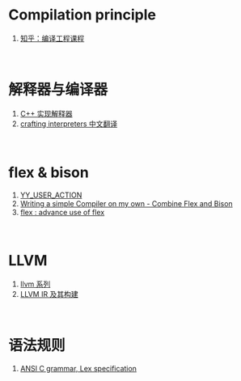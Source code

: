 # Compilation principle
1. [知乎：编译工程课程](https://www.zhihu.com/column/c_1081509964404543488)

<br>

# 解释器与编译器
1. [C++ 实现解释器](http://lesliezhu.com/archive.html)
2. [crafting interpreters 中文翻译](https://zihengcat.github.io/crafting-interpreters-zh-cn)

<br>

# flex & bison

1. [YY_USER_ACTION](https://www.cnblogs.com/Frandy/archive/2013/04/10/parser_flex_bison_location_using.html)
2. [Writing a simple Compiler on my own - Combine Flex and Bison](https://steemit.com/utopian-io/@drifter1/writing-a-simple-compiler-on-my-own-combine-flex-and-bison)
3. [flex : advance use of flex](https://people.cs.aau.dk/~marius/sw/flex/Advanced-Use-of-Flex.html)
<br>

# LLVM

1. [llvm 系列](https://blog.csdn.net/zhanglin_wu/category_11835780.html)
2. [LLVM IR 及其构建](https://clarazhang.gitbooks.io/compiler-f2017/content/llvmIRGen.html)
<br>

# 语法规则
1. [ANSI C grammar, Lex specification](https://www.quut.com/c/ANSI-C-grammar-l-1999.html)
